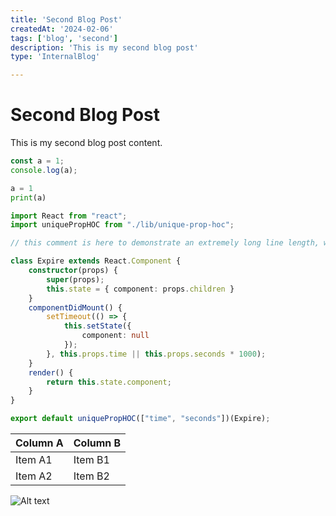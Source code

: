 ```yaml
---
title: 'Second Blog Post'
createdAt: '2024-02-06'
tags: ['blog', 'second']
description: 'This is my second blog post'
type: 'InternalBlog'

---
```


# Second Blog Post

This is my second blog post content.

```ts
const a = 1;
console.log(a);
```

```python 
a = 1
print(a)
```

```ts
import React from "react";
import uniquePropHOC from "./lib/unique-prop-hoc";

// this comment is here to demonstrate an extremely long line length, well beyond what you should probably allow in your own code, though sometimes you'll be highlighting code you can't refactor, which is unfortunate but should be handled gracefully

class Expire extends React.Component {
    constructor(props) {
        super(props);
        this.state = { component: props.children }
    }
    componentDidMount() {
        setTimeout(() => {
            this.setState({
                component: null
            });
        }, this.props.time || this.props.seconds * 1000);
    }
    render() {
        return this.state.component;
    }
}

export default uniquePropHOC(["time", "seconds"])(Expire);
```

| Column A | Column B |
| -------- | -------- |
| Item A1  | Item B1  |
| Item A2  | Item B2  |

![Alt text](/asset/blog/first-blog/icon.jpg)